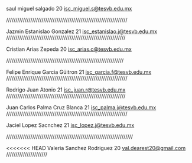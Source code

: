 ﻿saul
miguel
salgado
20
isc_miguel.s@tesvb.edu.mx


/////////////////////////////////////////////////////////////////

Jazmin
Estanislao
Gonzalez
21
isc_estanislao.j@tesvb.edu.mx
////////////////////////////////////////////////////////////////

Cristian
Arias 
Zepeda
20
isc_arias.c@tesvb.edu.mx



///////////////////////////////////////////////////////////////

Felipe Enrique
Garcia
Güitron
21
isc_garcia.f@tesvb.edu.mx
/////////////////////////////////////////////////////////////////

Rodrigo
Juan
Atonio
21
isc_juan.r@tesvb.edu.mx
////////////////////////////////////////////////////////////////

Juan Carlos
Palma 
Cruz Blanca
21
isc_palma.j@tesvb.edu.mx
/////////////////////////////////////////////////////////////////

Jaciel
Lopez 
Sacnchez
21
isc_lopez.j@tesvb.edu.mx

////////////////////////////////////////////////////////////////////

<<<<<<< HEAD
Valeria 
Sanchez
Rodriguez
20
val.dearest20@gmail.com
//////////////////////

